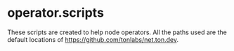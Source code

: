 # operator.scripts

These scripts are created to help node operators. All the paths used are the default locations of https://github.com/tonlabs/net.ton.dev. 
